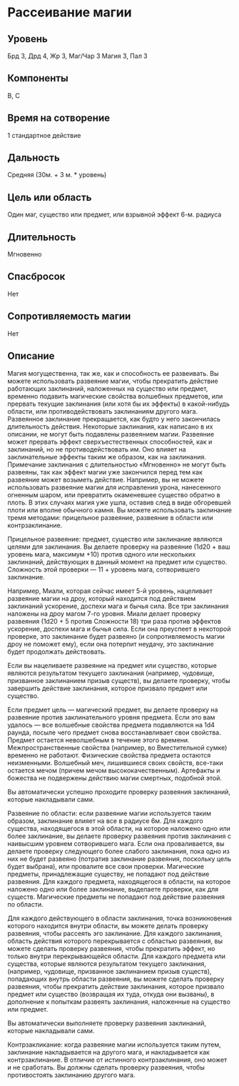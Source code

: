 # Рассеивание магии

## Уровень
Брд 3, Дрд 4, Жр 3, Маг/Чар 3 Магия 3, Пал 3
## Компоненты
В, С
## Время на сотворение
1 стандартное действие
## Дальность
Средняя (30м. + 3 м. * уровень)
## Цель или область
Один маг, существо или предмет, или взрывной эффект 6-м. радиуса
## Длительность
Мгновенно
## Спасбросок
Нет
## Сопротивляемость магии
Нет
## Описание
Магия могущественна, так же, как и способность ее развеивать. Вы можете использовать развеяние магии, чтобы прекратить действие работающих заклинаний, наложенных на существо или предмет, временно подавить магические свойства волшебных предметов, или прервать текущие заклинания (или хотя бы их эффекты) в какой-нибудь области, или противодействовать заклинаниям другого мага. Развеянное заклинание прекращается, как будто у него закончилась длительность действия. Некоторые заклинания, как написано в их описании, не могут быть подавлены развеянием магии. Развеяние может прервать эффект сверхъестественных способностей, как и заклинаний, но не противодействовать им. Оно влияет на заклинательные эффекты таким же образом, как на заклинания. Примечание заклинания с длительностью «Мгновенно» не могут быть развеяны, так как эффект магии уже закончился перед тем как развеяние может возыметь действие. Например, вы не можете использовать развеяние магии для исправления урона, нанесенного огненным шаром, или превратить окаменевшее существо обратно в плоть. В этих случаях магия уже ушла, оставив след в виде обгоревшей плоти или вполне обычного камня. Вы можете использовать заклинание тремя методами: прицельное развеяние, развеяние в области или контрзаклинание.

Прицельное развеяние: предмет, существо или заклинание являются целями для заклинания. Вы делаете проверку на развеяние (1d20 + ваш уровень мага, максимум +10) против одного или нескольких заклинаний, действующих в данный момент на предмет или существо. Сложность этой проверки — 11 + уровень мага, сотворившего заклинание.

Например, Миали, которая сейчас имеет 5-й уровень, нацеливает развеяние магии на дроу, который находится под действием заклинаний ускорение, доспехи мага и бычья сила. Все три заклинания наложены на дроу магом 7-го уровня. Миали делает проверку развеяния (1d20 + 5 против Сложности 18) три раза против эффектов ускорение, доспехи мага и бычья сила. Если она преуспеет в некоторой проверке, это заклинание будет развеяно (и сопротивляемость магии дроу не поможет ему), если она потерпит неудачу, это заклинание будет продолжать действовать.

Если вы нацеливаете развеяние на предмет или существо, которые являются результатом текущего заклинания (например, чудовище, призванное заклинанием призыв существ), вы делаете проверку, чтобы завершить действие заклинания, которое призвало предмет или существо.

Если предмет цель — магический предмет, вы делаете проверку на развеяние против заклинательного уровня предмета. Если это вам удалось — все волшебные свойства предмета подавляются на 1d4 раунда, посыле чего предмет снова восстанавливает свои свойства. Предмет остается неволшебным в течение этого времени. Межпространственные свойства (например, во Вместительной сумке) временно не работают. Физические свойства предмета остаются неизменными. Волшебный меч, лишившиеся своих свойств, все-таки остается мечом (причем мечом высококачественным). Артефакты и божества не подвержены действию магии смертных, подобной этой.

Вы автоматически успешно проходите проверку развеяния заклинаний, которые накладывали сами.

Развеяние по области: если развеяние магии используется таким образом, заклинание влияет на все в радиусе 6м. Для каждого существа, находящегося в этой области, на которое наложено одно или более заклинание, вы делаете проверку развеяния против заклинания с наивысшим уровнем сотворившего мага. Если она проваливается, вы делаете проверку следующего более слабого заклинания, пока одно из них не будет развеяно (потратив заклинание развеяния, поскольку цель будет выбрана), или провалите все свои проверки. Магические предметы, принадлежащие существу, не попадают под действие развеяния. Для каждого предмета, находящегося в области, на которое наложено одно или более заклинание, выделаете проверки, как для существ. Магические предметы не попадают под действие развеяния по области.

Для каждого действующего в области заклинания, точка возникновения которого находится внутри области, вы можете делать проверку развеяния, чтобы рассеять эго заклинание. Для каждого заклинания, область действия которого перекрывается с областью развеяния, вы можете сделать проверку развеяния, чтобы прекратить эффект, но только внутри перекрывающейся области. Для каждого предмета или существа, которые являются результатом текущего заклинания, (например, чудовище, призванное заклинанием призыв существ), попадающих внутрь области развеяния, вы можете сделать проверку развеяния, чтобы прекратить действие заклинания, которое призвало предмет или существо (возвращая их туда, откуда они вызваны), в дополнение к попыткам развеять заклинания, наложенные на существо или предмет.

Вы автоматически выполняете проверку развеяния заклинаний, которые накладывали сами.

Контрзакликание: когда развеяние магии используется таким путем, заклинание накладывается на другого мага, и накладывается как контрзаклинание. В отличие от истинного контрзаклинания, оно может и не сработать. Вы должны сделать проверку развеяния, чтобы противостоять заклинанию другого мага.